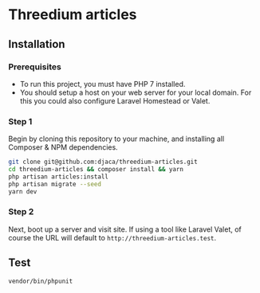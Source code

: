 # Threedium articles

## Installation

### Prerequisites

* To run this project, you must have PHP 7 installed.
* You should setup a host on your web server for your local domain. For this you could also configure Laravel Homestead or Valet.

### Step 1

Begin by cloning this repository to your machine, and installing all Composer & NPM dependencies.

```bash
git clone git@github.com:djaca/threedium-articles.git
cd threedium-articles && composer install && yarn
php artisan articles:install
php artisan migrate --seed
yarn dev
```

### Step 2

Next, boot up a server and visit site. If using a tool like Laravel Valet, of course the URL will default to `http://threedium-articles.test`. 

## Test
```
vendor/bin/phpunit
```
